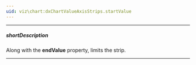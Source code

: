 ```yaml
---
uid: viz\chart:dxChartValueAxisStrips.startValue
---
```

---
##### shortDescription
Along with the **endValue** property, limits the strip.

---
